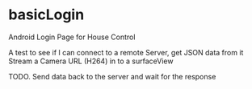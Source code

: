 # basicLogin
Android Login Page for House Control

A test to see if I can connect to a remote Server, get JSON data from it
Stream a Camera URL (H264) in to a surfaceView

TODO.
Send data back to the server and wait for the response
